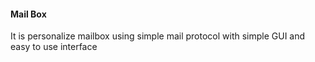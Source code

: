 #### Mail Box

It is personalize mailbox using simple mail protocol with simple GUI and easy to use interface 
